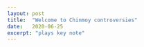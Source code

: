 ```yaml
---
layout: post
title:  "Welcome to Chinmoy controversies"
date:   2020-06-25
excerpt: "plays key note"
---
```

